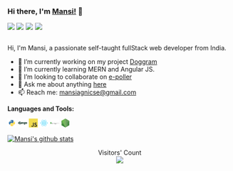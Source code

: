 ### Hi there, I'm [Mansi!](https://pyprogr.github.io) 👋

<a href="https://www.linkedin.com/in/ladyycoder/">
  <img align="left" width="20px" src="https://raw.githubusercontent.com/pyprogr/pyprogr/master/icons/linkedin.svg" />
</a>
<a href="https://www.facebook.com/yeaclassy">
  <img align="left" width="21px" src="https://raw.githubusercontent.com/pyprogr/pyprogr/master/icons/facebook.svg" />
</a>
<a href="https://ladyycoder.wordpress.com/">
  <img align="left" width="21px" src="https://raw.githubusercontent.com/pyprogr/pyprogr/master/icons/wordpress.svg" />
</a>
<a href="https://www.hackerrank.com/Pyprogr">
  <img align="left" width="21px" src="https://raw.githubusercontent.com/pyprogr/pyprogr/master/icons/iconfinder_160_Hackerrank_logo_logos_4373234.svg" />
</a>


<br />
<br />


Hi, I'm Mansi, a passionate self-taught fullStack web developer from India.


- 🔭 I’m currently working on my project [Doggram](https://github.com/pyprogr/doggram-instagram-clone)
- 🌱 I’m currently learning MERN and Angular JS.
- 👯 I’m looking to collaborate on [e-poller](https://github.com/pyprogr/e-poller)
- 💬 Ask me about anything [here](https://github.com/pyprogr/pyprogr/issues)
- 📫 Reach me: [mansiagnicse@gmail.com](mailto:mansiagnicse@gmail.com)

**Languages and Tools:**  

<code><img height="20" src="https://raw.githubusercontent.com/github/explore/80688e429a7d4ef2fca1e82350fe8e3517d3494d/topics/python/python.png"></code>
<code><img height="20" src="https://raw.githubusercontent.com/github/explore/80688e429a7d4ef2fca1e82350fe8e3517d3494d/topics/django/django.png"></code>
<code><img height="20" src="https://raw.githubusercontent.com/github/explore/80688e429a7d4ef2fca1e82350fe8e3517d3494d/topics/javascript/javascript.png"></code>
<code><img height="20" src="https://raw.githubusercontent.com/github/explore/80688e429a7d4ef2fca1e82350fe8e3517d3494d/topics/react/react.png"></code>
<code><img height="20" src="https://raw.githubusercontent.com/github/explore/5c058a388828bb5fde0bcafd4bc867b5bb3f26f3/topics/mongodb/mongodb.png"></code>
<code><img height="20" src="https://raw.githubusercontent.com/github/explore/80688e429a7d4ef2fca1e82350fe8e3517d3494d/topics/nodejs/nodejs.png"></code>

[![Mansi's github stats](https://github-readme-stats.vercel.app/api?username=pyprogr&show_icons=true&theme=radical)](https://github.com/pyprogr/github-readme-stats)
<p align="center"> 
  Visitors' Count<br>
  <img src="https://profile-counter.glitch.me/pyprogr/count.svg" />
</p>

